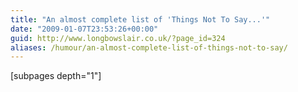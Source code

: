 ```yaml
---
title: "An almost complete list of 'Things Not To Say...'"
date: "2009-01-07T23:53:26+00:00"
guid: http://www.longbowslair.co.uk/?page_id=324
aliases: /humour/an-almost-complete-list-of-things-not-to-say/
---
```


\[subpages depth="1"\]

